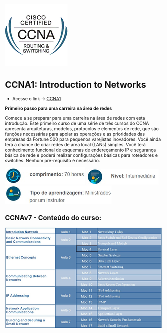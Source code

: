 ![logo](https://github.com/Cpharles/Cisco-Networking-Academy/blob/master/screenshots/ccna_routerswitching_large.gif)

# CCNA1: Introduction to Networks

  * Acesse o link -> [CCNA1](https://www.netacad.com/pt-br/courses/networking/ccna-introduction-networks)
  

**Primeiro passo para uma carreira na área de redes**

Comece a se preparar para uma carreira na área de redes com esta introdução.  Este primeiro curso de uma série de três cursos do CCNA apresenta arquiteturas, modelos, protocolos e elementos de rede, que são funções necessárias para apoiar as operações e as prioridades das empresas da Fortune 500 para pequenos varejistas inovadores. Você ainda terá a chance de criar redes de área local (LANs) simples.  Você terá conhecimento funcional de esquemas de endereçamento IP e segurança básica de rede e poderá realizar configurações básicas para roteadores e switches. Nenhum pré-requisito é necessário.

![carga](https://github.com/Cpharles/Cisco-Networking-Academy/blob/master/screenshots/carga70hs.jpg)
![nivel](https://github.com/Cpharles/Cisco-Networking-Academy/blob/master/screenshots/nivel.jpg)
![tipo](https://github.com/Cpharles/Cisco-Networking-Academy/blob/master/screenshots/aprendizagem.jpg)

  
## CCNAv7 - Conteúdo do curso:
![Indice](https://github.com/Cpharles/Cisco-Networking-Academy/blob/master/screenshots/CCNA1.jpg)
